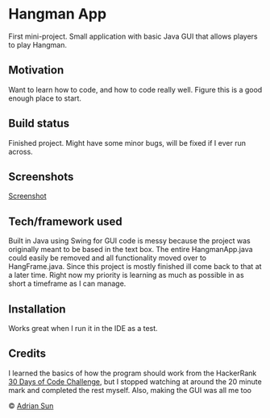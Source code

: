# Hangman App
First mini-project. Small application with basic Java GUI that allows players
to play Hangman.

## Motivation
Want to learn how to code, and how to code really well. Figure this is a good enough place to start.

## Build status
Finished project. Might have some minor bugs, will be fixed if I ever run across.

## Screenshots
[Screenshot](https://github.com/Sgshi/Hangman-App/blob/master/screenshot/Capture.PNG)

## Tech/framework used
Built in Java using Swing for GUI
code is messy because the project was originally meant to be based in the
text box. The entire HangmanApp.java could easily be removed and all functionality
moved over to HangFrame.java. Since this project is mostly finished ill come back
to that at a later time. Right now my priority is learning as much as possible in
as short a timeframe as I can manage.

## Installation
Works great when I run it in the IDE as a test.

## Credits
I learned the basics of how the program should work from the HackerRank [30 Days of Code Challenge](https://www.hackerrank.com/domains/tutorials/30-days-of-code), but I stopped watching at around the 20 minute mark and completed the rest myself. Also, making the GUI was all me too

© [Adrian Sun](https://github.com/Sgshi)
